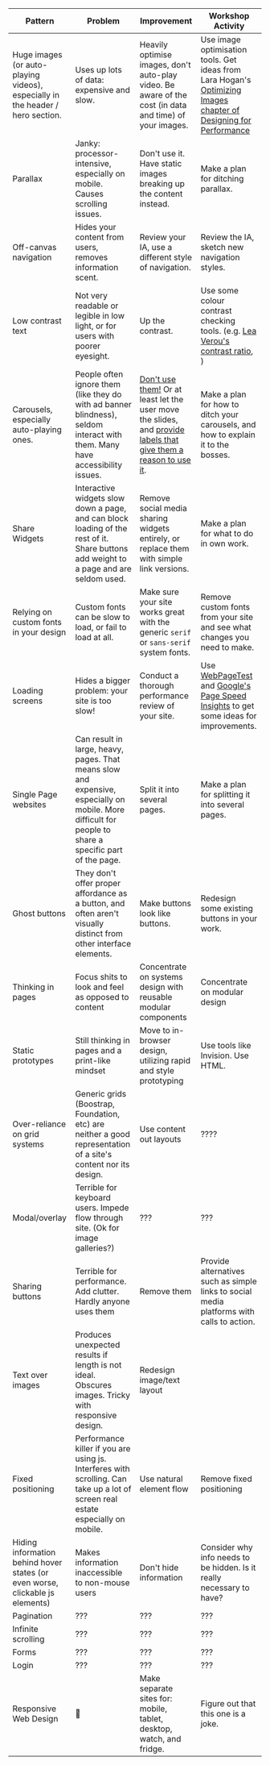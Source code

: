 Pattern | Problem | Improvement | Workshop Activity
--- | --- | --- | ---
Huge images (or auto-playing videos), especially in the header / hero section. | Uses up lots of data: expensive and slow. | Heavily optimise images, don't auto-play video. Be aware of the cost (in data and time) of your images. | Use image optimisation tools. Get ideas from Lara Hogan's [Optimizing Images chapter of Designing for Performance](http://designingforperformance.com/optimizing-images)
Parallax | Janky: processor-intensive, especially on mobile. Causes scrolling issues.  | Don't use it. Have static images breaking up the content instead. | Make a plan for ditching parallax.
Off-canvas navigation | Hides your content from users, removes information scent. | Review your IA, use a different style of navigation. | Review the IA, sketch new navigation styles.
Low contrast text | Not very readable or legible in low light, or for users with poorer eyesight. | Up the contrast. | Use some colour contrast checking tools. (e.g. [Lea Verou's contrast ratio](http://leaverou.github.io/contrast-ratio/), )
Carousels, especially auto-playing ones. | People often ignore them (like they do with ad banner blindness), seldom interact with them. Many have accessibility issues. | [Don't use them!](http://shouldiuseacarousel.com/) Or at least let the user move the slides, and [provide labels that give them a reason to use it](http://uxmovement.com/navigation/why-users-arent-clicking-your-home-page-carousel/). | Make a plan for how to ditch your carousels, and how to explain it to the bosses.
Share Widgets | Interactive widgets slow down a page, and can block loading of the rest of it. Share buttons add weight to a page and are seldom used. | Remove social media sharing widgets entirely, or replace them with simple link versions. | Make a plan for what to do in own work.
Relying on custom fonts in your design | Custom fonts can be slow to load, or fail to load at all. | Make sure your site works great with the generic `serif` or `sans-serif` system fonts. | Remove custom fonts from your site and see what changes you need to make.
Loading screens | Hides a bigger problem: your site is too slow! | Conduct a thorough performance review of your site. | Use [WebPageTest](http://www.webpagetest.org/) and [Google's Page Speed Insights](https://developers.google.com/speed/pagespeed/insights/) to get some ideas for improvements.
Single Page websites | Can result in large, heavy, pages. That means slow and expensive, especially on mobile. More difficult for people to share a specific part of the page. | Split it into several pages. | Make a plan for splitting it into several pages.
Ghost buttons | They don't offer proper affordance as a button, and often aren't visually distinct from other interface elements. | Make buttons look like buttons. | Redesign some existing buttons in your work.
Thinking in pages | Focus shits to look and feel as opposed to content | Concentrate on systems design with reusable modular components | Concentrate on modular design
Static prototypes | Still thinking in pages and a print-like mindset | Move to in-browser design, utilizing rapid and style prototyping | Use tools like Invision. Use HTML.
Over-reliance on grid systems | Generic grids (Boostrap, Foundation, etc) are neither a good representation of a site's content nor its design. | Use content out layouts | ????
Modal/overlay | Terrible for keyboard users. Impede flow through site. (Ok for image galleries?)| ??? | ???
Sharing buttons | Terrible for performance. Add clutter. Hardly anyone uses them | Remove them | Provide alternatives such as simple links to social media platforms with calls to action.
Text over images | Produces unexpected results if length is not ideal. Obscures images. Tricky with responsive design. | Redesign image/text layout |
Fixed positioning | Performance killer if you are using js. Interferes with scrolling. Can take up a lot of screen real estate especially on mobile.| Use natural element flow | Remove fixed positioning
Hiding information behind hover states (or even worse, clickable js elements) | Makes information inaccessible to non-mouse users | Don't hide information | Consider why info needs to be hidden. Is it really necessary to have?
Pagination | ??? | ??? | ???
Infinite scrolling | ??? | ??? | ???
Forms | ??? | ??? | ???
Login | ??? | ??? | ???
Responsive Web Design | :troll: | Make separate sites for: mobile, tablet, desktop, watch, and fridge.  | Figure out that this one is a joke.
